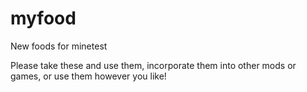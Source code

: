# myfood
New foods for minetest

Please take these and use them, incorporate them into other mods or games, or use them however you like!
